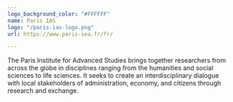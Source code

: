 ```yaml
---
logo_background_color: "#FFFFFF"
name: Paris IAS
logo: "/paris-ias-logo.png"
url: https://www.paris-iea.fr/fr/

---
```

The Paris Institute for Advanced Studies brings together researchers from across the globe in disciplines ranging from the humanities and social sciences to life sciences. It seeks to create an interdisciplinary dialogue with local stakeholders of administration, economy, and citizens through research and exchange.
